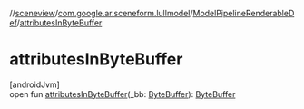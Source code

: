 //[sceneview](../../../index.md)/[com.google.ar.sceneform.lullmodel](../index.md)/[ModelPipelineRenderableDef](index.md)/[attributesInByteBuffer](attributes-in-byte-buffer.md)

# attributesInByteBuffer

[androidJvm]\
open fun [attributesInByteBuffer](attributes-in-byte-buffer.md)(_bb: [ByteBuffer](https://developer.android.com/reference/kotlin/java/nio/ByteBuffer.html)): [ByteBuffer](https://developer.android.com/reference/kotlin/java/nio/ByteBuffer.html)
